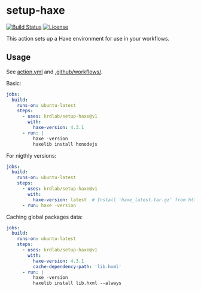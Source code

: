 # setup-haxe

[![Build Status](https://github.com/krdlab/setup-haxe/actions/workflows/test.yml/badge.svg "GitHub Actions")](https://github.com/krdlab/setup-haxe/actions/workflows/test.yml)
[![License](https://img.shields.io/github/license/krdlab/setup-haxe.svg?label=license)](#license)

This action sets up a Haxe environment for use in your workflows.

## Usage

See [action.yml](action.yml) and [.github/workflows/](.github/workflows/).

Basic:
```yaml
jobs:
  build:
    runs-on: ubuntu-latest
    steps:
      - uses: krdlab/setup-haxe@v1
        with:
          haxe-version: 4.3.1
      - run: |
          haxe -version
          haxelib install hxnodejs
```

For nigthly versions:
```yaml
jobs:
  build:
    runs-on: ubuntu-latest
    steps:
      - uses: krdlab/setup-haxe@v1
        with:
          haxe-version: latest  # Install 'haxe_latest.tar.gz' from https://build.haxe.org/builds/haxe/linux64/
      - run: haxe -version
```

Caching global packages data:
```yaml
jobs:
  build:
    runs-on: ubuntu-latest
    steps:
      - uses: krdlab/setup-haxe@v1
        with:
          haxe-version: 4.3.1
          cache-dependency-path: 'lib.hxml'
      - run: |
          haxe -version
          haxelib install lib.hxml --always
```
